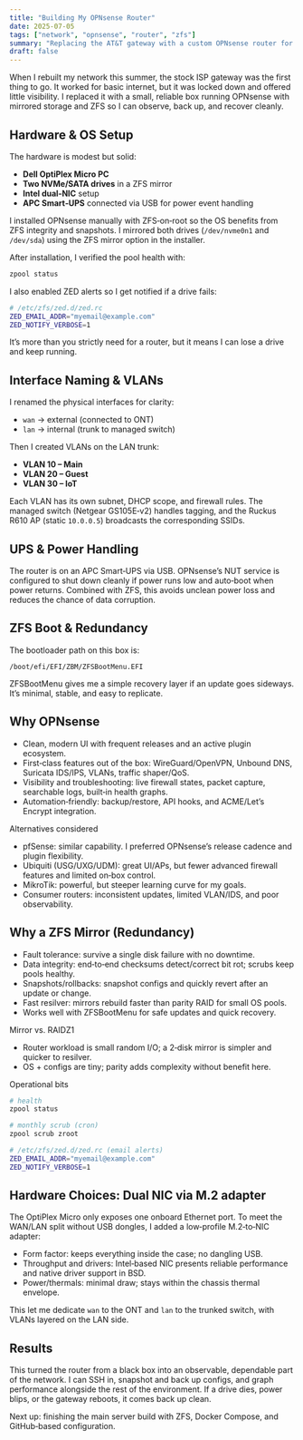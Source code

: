 ```yaml
---
title: "Building My OPNsense Router"
date: 2025-07-05
tags: ["network", "opnsense", "router", "zfs"]
summary: "Replacing the AT&T gateway with a custom OPNsense router for full control, reliability, and visibility."
draft: false
---
```


When I rebuilt my network this summer, the stock ISP gateway was the first thing to go. It worked for basic internet, but it was locked down and offered little visibility. I replaced it with a small, reliable box running OPNsense with mirrored storage and ZFS so I can observe, back up, and recover cleanly.

## Hardware & OS Setup

The hardware is modest but solid:

- **Dell OptiPlex Micro PC**
- **Two NVMe/SATA drives** in a ZFS mirror
- **Intel dual‑NIC** setup
- **APC Smart‑UPS** connected via USB for power event handling

I installed OPNsense manually with ZFS‑on‑root so the OS benefits from ZFS integrity and snapshots. I mirrored both drives (`/dev/nvme0n1` and `/dev/sda`) using the ZFS mirror option in the installer.

After installation, I verified the pool health with:

```bash
zpool status
```

I also enabled ZED alerts so I get notified if a drive fails:

```bash
# /etc/zfs/zed.d/zed.rc
ZED_EMAIL_ADDR="myemail@example.com"
ZED_NOTIFY_VERBOSE=1
```

It’s more than you strictly need for a router, but it means I can lose a drive and keep running.

## Interface Naming & VLANs

I renamed the physical interfaces for clarity:

- `wan` → external (connected to ONT)
- `lan` → internal (trunk to managed switch)

Then I created VLANs on the LAN trunk:

- **VLAN 10 – Main**
- **VLAN 20 – Guest**
- **VLAN 30 – IoT**

Each VLAN has its own subnet, DHCP scope, and firewall rules. The managed switch (Netgear GS105E‑v2) handles tagging, and the Ruckus R610 AP (static `10.0.0.5`) broadcasts the corresponding SSIDs.

## UPS & Power Handling

The router is on an APC Smart‑UPS via USB. OPNsense’s NUT service is configured to shut down cleanly if power runs low and auto‑boot when power returns. Combined with ZFS, this avoids unclean power loss and reduces the chance of data corruption.

## ZFS Boot & Redundancy

The bootloader path on this box is:

```text
/boot/efi/EFI/ZBM/ZFSBootMenu.EFI
```

ZFSBootMenu gives me a simple recovery layer if an update goes sideways. It’s minimal, stable, and easy to replicate.

## Why OPNsense

- Clean, modern UI with frequent releases and an active plugin ecosystem.
- First‑class features out of the box: WireGuard/OpenVPN, Unbound DNS, Suricata IDS/IPS, VLANs, traffic shaper/QoS.
- Visibility and troubleshooting: live firewall states, packet capture, searchable logs, built‑in health graphs.
- Automation‑friendly: backup/restore, API hooks, and ACME/Let’s Encrypt integration.

Alternatives considered
- pfSense: similar capability. I preferred OPNsense’s release cadence and plugin flexibility.
- Ubiquiti (USG/UXG/UDM): great UI/APs, but fewer advanced firewall features and limited on‑box control.
- MikroTik: powerful, but steeper learning curve for my goals.
- Consumer routers: inconsistent updates, limited VLAN/IDS, and poor observability.

## Why a ZFS Mirror (Redundancy)

- Fault tolerance: survive a single disk failure with no downtime.
- Data integrity: end‑to‑end checksums detect/correct bit rot; scrubs keep pools healthy.
- Snapshots/rollbacks: snapshot configs and quickly revert after an update or change.
- Fast resilver: mirrors rebuild faster than parity RAID for small OS pools.
- Works well with ZFSBootMenu for safe updates and quick recovery.

Mirror vs. RAIDZ1
- Router workload is small random I/O; a 2‑disk mirror is simpler and quicker to resilver.
- OS + configs are tiny; parity adds complexity without benefit here.

Operational bits

```bash
# health
zpool status

# monthly scrub (cron)
zpool scrub zroot
```

```bash
# /etc/zfs/zed.d/zed.rc (email alerts)
ZED_EMAIL_ADDR="myemail@example.com"
ZED_NOTIFY_VERBOSE=1
```

## Hardware Choices: Dual NIC via M.2 adapter

The OptiPlex Micro only exposes one onboard Ethernet port. To meet the WAN/LAN split without USB dongles, I added a low‑profile M.2‑to‑NIC adapter:

- Form factor: keeps everything inside the case; no dangling USB.
- Throughput and drivers: Intel‑based NIC presents reliable performance and native driver support in BSD.
- Power/thermals: minimal draw; stays within the chassis thermal envelope.

This let me dedicate `wan` to the ONT and `lan` to the trunked switch, with VLANs layered on the LAN side.

## Results

This turned the router from a black box into an observable, dependable part of the network. I can SSH in, snapshot and back up configs, and graph performance alongside the rest of the environment. If a drive dies, power blips, or the gateway reboots, it comes back up clean.

Next up: finishing the main server build with ZFS, Docker Compose, and GitHub‑based configuration.
